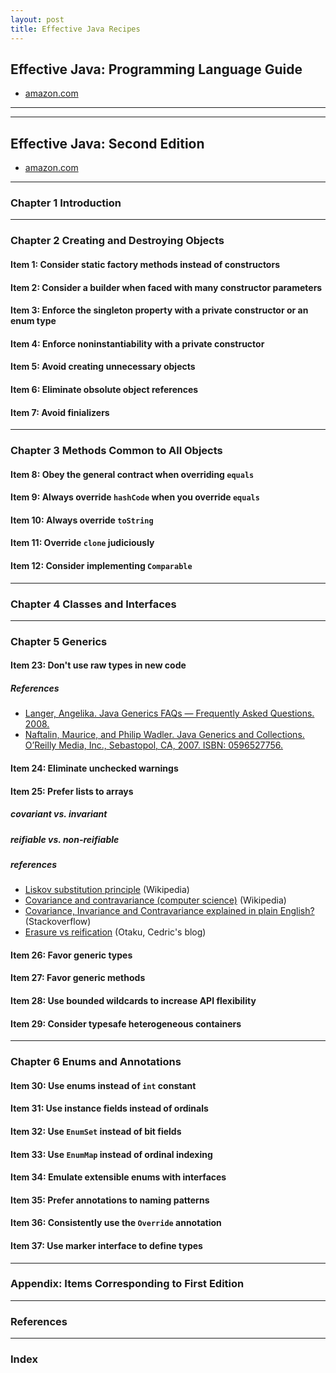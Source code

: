 ```yaml
---
layout: post
title: Effective Java Recipes
---
```


## Effective Java: Programming Language Guide
* [amazon.com](https://www.amazon.com/Effective-Java-Programming-Language-Guide/dp/0201310058)

---
---

## Effective Java: Second Edition
* [amazon.com](https://www.amazon.com/Effective-Java-2nd-Joshua-Bloch/dp/0321356683)

---

### Chapter 1 Introduction

---

### Chapter 2 Creating and Destroying Objects

#### Item 1: Consider static factory methods instead of constructors

#### Item 2: Consider a builder when faced with many constructor parameters

#### Item 3: Enforce the singleton property with a private constructor or an enum type

#### Item 4: Enforce noninstantiability with a private constructor

#### Item 5: Avoid creating unnecessary objects

#### Item 6: Eliminate obsolute object references

#### Item 7: Avoid finializers

---

### Chapter 3 Methods Common to All Objects

#### Item 8: Obey the general contract when overriding `equals`

#### Item 9: Always override `hashCode` when you override `equals`

#### Item 10: Always override `toString`

#### Item 11: Override `clone` judiciously

#### Item 12: Consider implementing `Comparable`

---

### Chapter 4 Classes and Interfaces

----

### Chapter 5 Generics

#### Item 23: Don't use raw types in new code

##### References
* [Langer, Angelika. Java Generics FAQs — Frequently Asked Questions. 2008.](http://www.angelikalanger.com/GenericsFAQ/JavaGenericsFAQ.html)
* [Naftalin, Maurice, and Philip Wadler. Java Generics and Collections. O’Reilly Media, Inc., Sebastopol, CA, 2007. ISBN: 0596527756.](http://shop.oreilly.com/product/9780596527754.do)

#### Item 24: Eliminate unchecked warnings

#### Item 25: Prefer lists to arrays

##### covariant vs. invariant

##### reifiable vs. non-reifiable

##### references
* [Liskov substitution principle](https://en.wikipedia.org/wiki/Liskov_substitution_principle) (Wikipedia)
* [Covariance and contravariance (computer science)](https://en.wikipedia.org/wiki/Covariance_and_contravariance_(computer_science)) (Wikipedia)
* [Covariance, Invariance and Contravariance explained in plain English?](http://stackoverflow.com/q/8481301/330457) (Stackoverflow)
* [Erasure vs reification](http://beust.com/weblog/2011/07/29/erasure-vs-reification/) (Otaku, Cedric's blog)

#### Item 26: Favor generic types

#### Item 27: Favor generic methods

#### Item 28: Use bounded wildcards to increase API flexibility

#### Item 29: Consider typesafe heterogeneous containers

---

### Chapter 6 Enums and Annotations

#### Item 30: Use enums instead of `int` constant

#### Item 31: Use instance fields instead of ordinals

#### Item 32: Use `EnumSet` instead of bit fields

#### Item 33: Use `EnumMap` instead of ordinal indexing

#### Item 34: Emulate extensible enums with interfaces

#### Item 35: Prefer annotations to naming patterns

#### Item 36: Consistently use the `Override` annotation

#### Item 37: Use marker interface to define types

---

### Appendix: Items Corresponding to First Edition

---

### References

---

### Index
